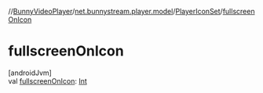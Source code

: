 //[BunnyVideoPlayer](../../../index.md)/[net.bunnystream.player.model](../index.md)/[PlayerIconSet](index.md)/[fullscreenOnIcon](fullscreen-on-icon.md)

# fullscreenOnIcon

[androidJvm]\
val [fullscreenOnIcon](fullscreen-on-icon.md): [Int](https://kotlinlang.org/api/latest/jvm/stdlib/kotlin-stdlib/kotlin/-int/index.html)
